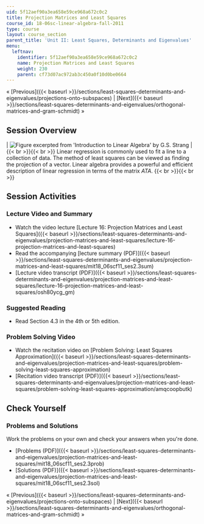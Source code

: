 ```yaml
---
uid: 5f12aef90a3ea658e59ce968a672c0c2
title: Projection Matrices and Least Squares
course_id: 18-06sc-linear-algebra-fall-2011
type: course
layout: course_section
parent_title: 'Unit II: Least Squares, Determinants and Eigenvalues'
menu:
  leftnav:
    identifier: 5f12aef90a3ea658e59ce968a672c0c2
    name: Projection Matrices and Least Squares
    weight: 230
    parent: cf73d07ac972ab3c450a0f10d0be0664
---
```


« [Previous]({{< baseurl >}}/sections/least-squares-determinants-and-eigenvalues/projections-onto-subspaces) | [Next]({{< baseurl >}}/sections/least-squares-determinants-and-eigenvalues/orthogonal-matrices-and-gram-schmidt) »

Session Overview
----------------

| ![Figure excerpted from 'Introduction to Linear Algebra' by G.S. Strang](https://open-learning-course-data-production.s3.amazonaws.com/18-06sc-linear-algebra-fall-2011/d187d604f915b33c101c76548610ff90_2_3.jpg) |  {{< br >}}{{< br >}} Linear regression is commonly used to fit a line to a collection of data. The method of least squares can be viewed as finding the projection of a vector. Linear algebra provides a powerful and efficient description of linear regression in terms of the matrix _ATA_. {{< br >}}{{< br >}}  

Session Activities
------------------

### Lecture Video and Summary

*   Watch the video lecture [Lecture 16: Projection Matrices and Least Squares]({{< baseurl >}}/sections/least-squares-determinants-and-eigenvalues/projection-matrices-and-least-squares/lecture-16-projection-matrices-and-least-squares)
*   Read the accompanying [lecture summary (PDF)]({{< baseurl >}}/sections/least-squares-determinants-and-eigenvalues/projection-matrices-and-least-squares/mit18_06scf11_ses2.3sum)
*   [Lecture video transcript (PDF)]({{< baseurl >}}/sections/least-squares-determinants-and-eigenvalues/projection-matrices-and-least-squares/lecture-16-projection-matrices-and-least-squares/osh80ycg_gm)

### Suggested Reading

*   Read Section 4.3 in the 4th or 5th edition.

### Problem Solving Video

*   Watch the recitation video on [Problem Solving: Least Squares Approximation]({{< baseurl >}}/sections/least-squares-determinants-and-eigenvalues/projection-matrices-and-least-squares/problem-solving-least-squares-approximation)
*   [Recitation video transcript (PDF)]({{< baseurl >}}/sections/least-squares-determinants-and-eigenvalues/projection-matrices-and-least-squares/problem-solving-least-squares-approximation/amqcoopbutk)

Check Yourself
--------------

### Problems and Solutions

Work the problems on your own and check your answers when you're done.

*   [Problems (PDF)]({{< baseurl >}}/sections/least-squares-determinants-and-eigenvalues/projection-matrices-and-least-squares/mit18_06scf11_ses2.3prob)
*   [Solutions (PDF)]({{< baseurl >}}/sections/least-squares-determinants-and-eigenvalues/projection-matrices-and-least-squares/mit18_06scf11_ses2.3sol)

« [Previous]({{< baseurl >}}/sections/least-squares-determinants-and-eigenvalues/projections-onto-subspaces) | [Next]({{< baseurl >}}/sections/least-squares-determinants-and-eigenvalues/orthogonal-matrices-and-gram-schmidt) »